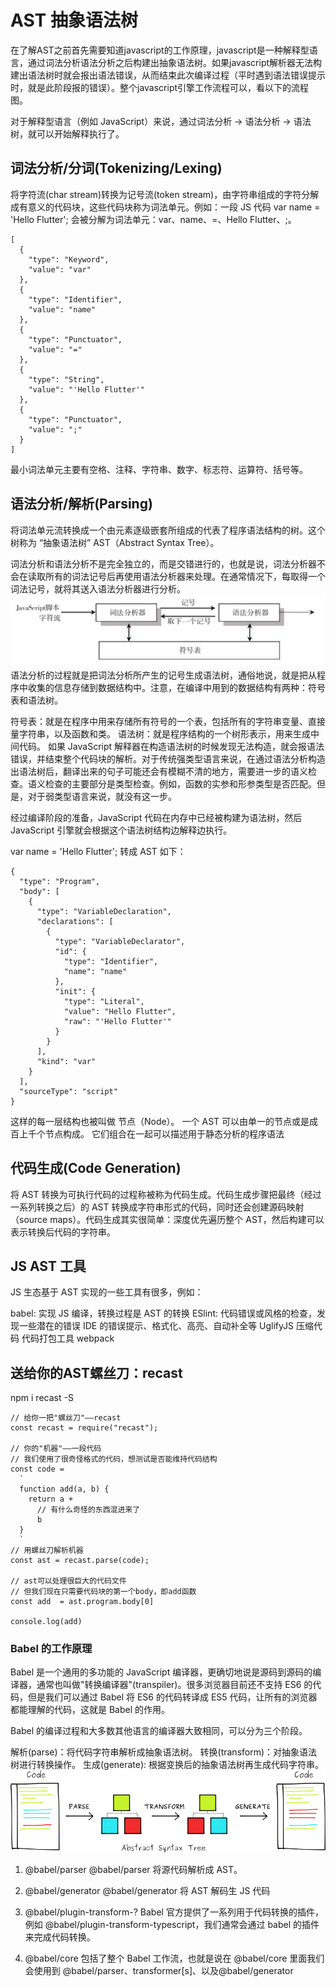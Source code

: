 # AST 抽象语法树
在了解AST之前首先需要知道javascript的工作原理，javascript是一种解释型语言，通过词法分析语法分析之后构建出抽象语法树。如果javascript解析器无法构建出语法树时就会报出语法错误，从而结束此次编译过程（平时遇到语法错误提示时，就是此阶段报的错误）。整个javascript引擎工作流程可以，看以下的流程图。

对于解释型语言（例如 JavaScript）来说，通过词法分析 -> 语法分析 -> 语法树，就可以开始解释执行了。

## 词法分析/分词(Tokenizing/Lexing)
将字符流(char stream)转换为记号流(token stream)，由字符串组成的字符分解成有意义的代码块，这些代码块称为词法单元。例如：一段 JS 代码 var name = 'Hello Flutter'; 会被分解为词法单元：var、name、=、Hello Flutter、;。
```
[
  {
    "type": "Keyword",
    "value": "var"
  },
  {
    "type": "Identifier",
    "value": "name"
  },
  {
    "type": "Punctuator",
    "value": "="
  },
  {
    "type": "String",
    "value": "'Hello Flutter'"
  },
  {
    "type": "Punctuator",
    "value": ";"
  }
]
```

最小词法单元主要有空格、注释、字符串、数字、标志符、运算符、括号等。

## 语法分析/解析(Parsing)
将词法单元流转换成一个由元素逐级嵌套所组成的代表了程序语法结构的树。这个树称为 “抽象语法树” AST（Abstract Syntax Tree）。

词法分析和语法分析不是完全独立的，而是交错进行的，也就是说，词法分析器不会在读取所有的词法记号后再使用语法分析器来处理。在通常情况下，每取得一个词法记号，就将其送入语法分析器进行分析。
![语法解析](./img/ast-parsing.png)
语法分析的过程就是把词法分析所产生的记号生成语法树，通俗地说，就是把从程序中收集的信息存储到数据结构中。注意，在编译中用到的数据结构有两种：符号表和语法树。

符号表：就是在程序中用来存储所有符号的一个表，包括所有的字符串变量、直接量字符串，以及函数和类。
语法树：就是程序结构的一个树形表示，用来生成中间代码。
如果 JavaScript 解释器在构造语法树的时候发现无法构造，就会报语法错误，并结束整个代码块的解析。对于传统强类型语言来说，在通过语法分析构造出语法树后，翻译出来的句子可能还会有模糊不清的地方，需要进一步的语义检查。语义检查的主要部分是类型检查。例如，函数的实参和形参类型是否匹配。但是，对于弱类型语言来说，就没有这一步。

经过编译阶段的准备，JavaScript 代码在内存中已经被构建为语法树，然后 JavaScript 引擎就会根据这个语法树结构边解释边执行。

var name = 'Hello Flutter'; 转成 AST 如下：
```
{
  "type": "Program",
  "body": [
    {
      "type": "VariableDeclaration",
      "declarations": [
        {
          "type": "VariableDeclarator",
          "id": {
            "type": "Identifier",
            "name": "name"
          },
          "init": {
            "type": "Literal",
            "value": "Hello Flutter",
            "raw": "'Hello Flutter'"
          }
        }
      ],
      "kind": "var"
    }
  ],
  "sourceType": "script"
}
```
这样的每一层结构也被叫做 节点（Node）。 一个 AST 可以由单一的节点或是成百上千个节点构成。 它们组合在一起可以描述用于静态分析的程序语法

## 代码生成(Code Generation)
将 AST 转换为可执行代码的过程称被称为代码生成。代码生成步骤把最终（经过一系列转换之后）的 AST 转换成字符串形式的代码，同时还会创建源码映射（source maps）。代码生成其实很简单：深度优先遍历整个 AST，然后构建可以表示转换后代码的字符串。


## JS AST 工具
JS 生态基于 AST 实现的一些工具有很多，例如：

babel: 实现 JS 编译，转换过程是 AST 的转换
ESlint: 代码错误或风格的检查，发现一些潜在的错误
IDE 的错误提示、格式化、高亮、自动补全等
UglifyJS 压缩代码
代码打包工具 webpack


## 送给你的AST螺丝刀：recast
npm i recast -S
```
// 给你一把"螺丝刀"——recast
const recast = require("recast");

// 你的"机器"——一段代码
// 我们使用了很奇怪格式的代码，想测试是否能维持代码结构
const code =
  `
  function add(a, b) {
    return a +
      // 有什么奇怪的东西混进来了
      b
  }
  `
// 用螺丝刀解析机器
const ast = recast.parse(code);

// ast可以处理很巨大的代码文件
// 但我们现在只需要代码块的第一个body，即add函数
const add  = ast.program.body[0]

console.log(add)
```


### Babel 的工作原理
Babel 是一个通用的多功能的 JavaScript 编译器，更确切地说是源码到源码的编译器，通常也叫做"转换编译器"(transpiler)。很多浏览器目前还不支持 ES6 的代码，但是我们可以通过 Babel 将 ES6 的代码转译成 ES5 代码，让所有的浏览器都能理解的代码，这就是 Babel 的作用。

Babel 的编译过程和大多数其他语言的编译器大致相同，可以分为三个阶段。

解析(parse)：将代码字符串解析成抽象语法树。
转换(transform)：对抽象语法树进行转换操作。
生成(generate): 根据变换后的抽象语法树再生成代码字符串。
![babel](./img/babel-function.png)


1. @babel/parser
@babel/parser 将源代码解析成 AST。


2. @babel/generator
@babel/generator 将 AST 解码生 JS 代码

3. @babel/plugin-transform-?
Babel 官方提供了一系列用于代码转换的插件，例如 @babel/plugin-transform-typescript，我们通常会通过 babel 的插件来完成代码转换。

4. @babel/core
包括了整个 Babel 工作流，也就是说在 @babel/core 里面我们会使用到 @babel/parser、transformer[s]、以及@babel/generator
